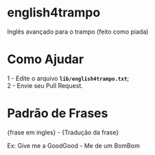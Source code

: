 # english4trampo

Inglês avançado para o trampo (feito como piada)

# Como Ajudar

1 - Edite o arquivo **`lib/english4trampo.txt`**;  
2 - Envie seu Pull Request.

# Padrão de Frases

{frase em ingles} - {Tradução da frase}

Ex: Give me a GoodGood - Me de um BomBom
